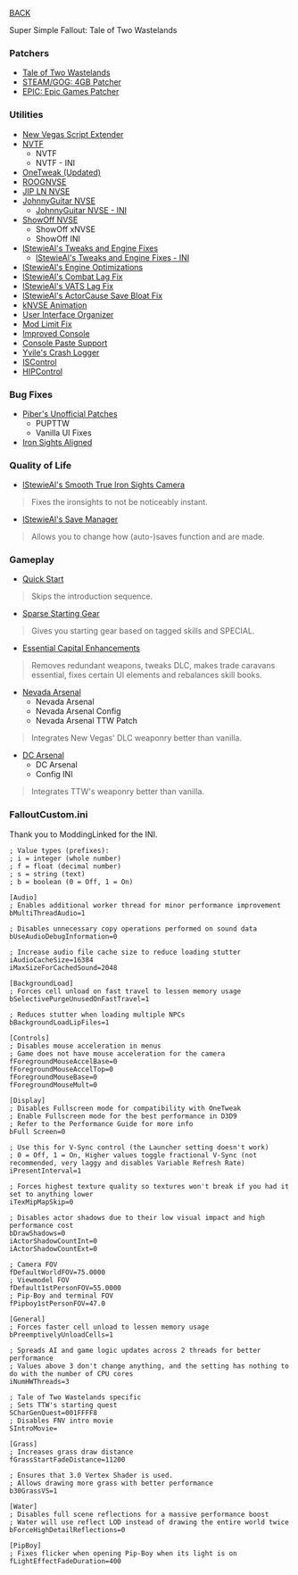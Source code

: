 
[BACK](..)

Super Simple Fallout: Tale of Two Wastelands

### Patchers
- [Tale of Two Wastelands](https://mod.pub/ttw/133-tale-of-two-wastelands)
- [STEAM/GOG: 4GB Patcher](https://www.nexusmods.com/newvegas/mods/62552)
- [EPIC: Epic Games Patcher](https://www.nexusmods.com/newvegas/mods/81281)

### Utilities
- [New Vegas Script Extender](https://www.nexusmods.com/newvegas/mods/67883)
- [NVTF](https://www.nexusmods.com/newvegas/mods/66537)
    - NVTF
    - NVTF - INI
- [OneTweak (Updated)](https://www.nexusmods.com/newvegas/mods/79211)
- [ROOGNVSE](https://www.nexusmods.com/newvegas/mods/77415)
- [JIP LN NVSE](https://www.nexusmods.com/newvegas/mods/58277)
- [JohnnyGuitar NVSE](https://www.nexusmods.com/newvegas/mods/66927)
    - [JohnnyGuitar NVSE - INI](https://www.nexusmods.com/newvegas/mods/86200)
- [ShowOff NVSE](https://www.nexusmods.com/newvegas/mods/72541)
    - ShowOff xNVSE
    - ShowOff INI
- [lStewieAl's Tweaks and Engine Fixes](https://www.nexusmods.com/newvegas/mods/66347)
    - [lStewieAl's Tweaks and Engine Fixes - INI](https://www.nexusmods.com/newvegas/mods/76522)
- [lStewieAl's Engine Optimizations](https://www.nexusmods.com/newvegas/mods/80993)
- [lStewieAl's Combat Lag Fix](https://www.nexusmods.com/newvegas/mods/71973)
- [lStewieAl's VATS Lag Fix](https://www.nexusmods.com/newvegas/mods/84823)
- [lStewieAl's ActorCause Save Bloat Fix](https://www.nexusmods.com/newvegas/mods/80666)
- [kNVSE Animation](https://www.nexusmods.com/newvegas/mods/71336)
- [User Interface Organizer](https://www.nexusmods.com/newvegas/mods/57174)
- [Mod Limit Fix](https://www.nexusmods.com/newvegas/mods/68714)
- [Improved Console](https://www.nexusmods.com/newvegas/mods/70801)
- [Console Paste Support](https://www.nexusmods.com/newvegas/mods/65906)
- [Yvile's Crash Logger](https://www.nexusmods.com/newvegas/mods/82540)
- [ISControl](https://www.nexusmods.com/newvegas/mods/75417)
- [HIPControl](https://www.nexusmods.com/newvegas/mods/81967)

### Bug Fixes
- [Piber's Unofficial Patches](https://www.nexusmods.com/newvegas/mods/90124)
    - PUPTTW
    - Vanilla UI Fixes
- [Iron Sights Aligned](https://www.nexusmods.com/newvegas/mods/81933)

### Quality of Life
- [lStewieAl's Smooth True Iron Sights Camera](https://www.nexusmods.com/newvegas/mods/69074)
> Fixes the ironsights to not be noticeably instant.
- [lStewieAl's Save Manager](https://www.nexusmods.com/newvegas/mods/67248)
> Allows you to change how (auto-)saves function and are made.

### Gameplay
- [Quick Start](https://www.nexusmods.com/newvegas/mods/65937)
> Skips the introduction sequence.
- [Sparse Starting Gear](https://www.nexusmods.com/newvegas/mods/78088)
> Gives you starting gear based on tagged skills and SPECIAL.
- [Essential Capital Enhancements](https://www.nexusmods.com/newvegas/mods/89636)
> Removes redundant weapons, tweaks DLC, makes trade caravans essential, fixes certain UI elements and rebalances skill books.
- [Nevada Arsenal](https://www.nexusmods.com/newvegas/mods/73651)
    - Nevada Arsenal
    - Nevada Arsenal Config
    - Nevada Arsenal TTW Patch
> Integrates New Vegas' DLC weaponry better than vanilla.
- [DC Arsenal](https://www.nexusmods.com/newvegas/mods/73152)
    - DC Arsenal
    - Config INI
> Integrates TTW's weaponry better than vanilla.

### FalloutCustom.ini
Thank you to ModdingLinked for the INI.
```
; Value types (prefixes):
; i = integer (whole number)
; f = float (decimal number)
; s = string (text)
; b = boolean (0 = Off, 1 = On)

[Audio]
; Enables additional worker thread for minor performance improvement
bMultiThreadAudio=1

; Disables unnecessary copy operations performed on sound data
bUseAudioDebugInformation=0

; Increase audio file cache size to reduce loading stutter
iAudioCacheSize=16384
iMaxSizeForCachedSound=2048

[BackgroundLoad]
; Forces cell unload on fast travel to lessen memory usage
bSelectivePurgeUnusedOnFastTravel=1

; Reduces stutter when loading multiple NPCs
bBackgroundLoadLipFiles=1

[Controls]
; Disables mouse acceleration in menus
; Game does not have mouse acceleration for the camera
fForegroundMouseAccelBase=0
fForegroundMouseAccelTop=0
fForegroundMouseBase=0
fForegroundMouseMult=0

[Display]
; Disables Fullscreen mode for compatibility with OneTweak
; Enable Fullscreen mode for the best performance in D3D9
; Refer to the Performance Guide for more info
bFull Screen=0

; Use this for V-Sync control (the Launcher setting doesn't work)
; 0 = Off, 1 = On, Higher values toggle fractional V-Sync (not recommended, very laggy and disables Variable Refresh Rate)
iPresentInterval=1

; Forces highest texture quality so textures won't break if you had it set to anything lower
iTexMipMapSkip=0

; Disables actor shadows due to their low visual impact and high performance cost
bDrawShadows=0
iActorShadowCountInt=0
iActorShadowCountExt=0

; Camera FOV
fDefaultWorldFOV=75.0000
; Viewmodel FOV
fDefault1stPersonFOV=55.0000
; Pip-Boy and terminal FOV
fPipboy1stPersonFOV=47.0

[General]
; Forces faster cell unload to lessen memory usage
bPreemptivelyUnloadCells=1

; Spreads AI and game logic updates across 2 threads for better performance
; Values above 3 don't change anything, and the setting has nothing to do with the number of CPU cores
iNumHWThreads=3

; Tale of Two Wastelands specific
; Sets TTW's starting quest
SCharGenQuest=001FFFF8
; Disables FNV intro movie
SIntroMovie=

[Grass]
; Increases grass draw distance
fGrassStartFadeDistance=11200

; Ensures that 3.0 Vertex Shader is used.
; Allows drawing more grass with better performance
b30GrassVS=1

[Water]
; Disables full scene reflections for a massive performance boost
; Water will use reflect LOD instead of drawing the entire world twice
bForceHighDetailReflections=0

[PipBoy]
; Fixes flicker when opening Pip-Boy when its light is on
fLightEffectFadeDuration=400
```